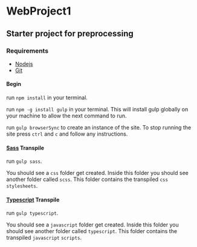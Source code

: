 # WebProject1

## Starter project for preprocessing

### Requirements

* [Nodejs](https://nodejs.org/en/)
* [Git](https://git-scm.com/)

#### Begin

run `npm install` in your terminal.

run `npm -g install gulp` in your terminal. This will install gulp globally on your machine to allow the next command to run.

run `gulp browserSync` to create an instance of the site. To stop running the site press `ctrl` and `c` and follow any instructions.

#### [Sass](http://sass-lang.com/) Transpile

run `gulp sass`.

You should see a `css` folder get created. Inside this folder you should see another folder called `scss`. This folder contains the transpiled `css` `stylesheets`.

#### [Typescript](https://www.typescriptlang.org/) Transpile

run `gulp typescript`.

You should see a `javascript` folder get created. Inside this folder you should see another folder called `typescript`. This folder contains the transpiled `javascript` `scripts`.